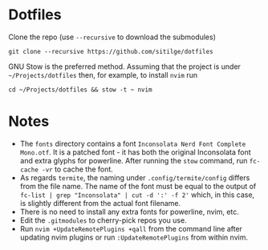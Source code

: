 # Dotfiles

Clone the repo (use `--recursive` to download the submodules)

````
git clone --recursive https://github.com/sitilge/dotfiles
````

GNU Stow is the preferred method. Assuming that the project is under `~/Projects/dotfiles` then, for example, to install `nvim` run

````
cd ~/Projects/dotfiles && stow -t ~ nvim 
````

# Notes

- The `fonts` directory contains a font `Inconsolata Nerd Font Complete Mono.otf`. It is a patched font - it has both the original Inconsolata font and extra glyphs for powerline. After running the `stow` command, run `fc-cache -vr` to cache the font. 
- As regards `termite`, the naming under `.config/termite/config` differs from the file name. The name of the font must be equal to the output of `fc-list | grep "Inconsolata" | cut -d ':' -f 2'` which, in this case, is slightly different from the actual font filename.
- There is no need to install any extra fonts for powerline, nvim, etc.
- Edit the `.gitmodules` to cherry-pick repos you use.
- Run `nvim +UpdateRemotePlugins +qall` from the command line after updating nvim plugins or run `:UpdateRemotePlugins` from within nvim.

